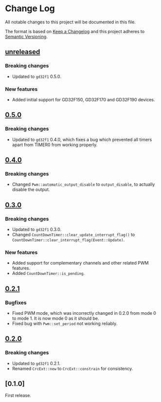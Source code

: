 # Change Log

All notable changes to this project will be documented in this file.

The format is based on [Keep a Changelog](http://keepachangelog.com/)
and this project adheres to [Semantic Versioning](http://semver.org/).

## [unreleased]

### Breaking changes

- Updated to `gd32f1` 0.5.0.

### New features

- Added initial support for GD32F150, GD32F170 and GD32F190 devices.

## [0.5.0]

### Breaking changes

- Updated to `gd32f1` 0.4.0, which fixes a bug which prevented all timers apart from TIMER0 from
  working properly.

## [0.4.0]

### Breaking changes

- Changed `Pwm::automatic_output_disable` to `output_disable`, to actually disable the output.

## [0.3.0]

### Breaking changes

- Updated to `gd32f1` 0.3.0.
- Changed `CountDownTimer::clear_update_interrupt_flag()` to `CountDownTimer::clear_interrupt_flag(Event::Update)`.

### New features

- Added support for complementary channels and other related PWM features.
- Added `CountDownTimer::is_pending`.

## [0.2.1]

### Bugfixes

- Fixed PWM mode, which was incorrectly changed in 0.2.0 from mode 0 to mode 1. It is now mode 0 as
  it should be.
- Fixed bug with `Pwm::set_period` not working reliably.

## [0.2.0]

### Breaking changes

- Updated to `gd32f1` 0.2.1.
- Renamed `CrcExt::new` to `CrcExt::constrain` for consistency.

## [0.1.0]

First release.

[unreleased]: https://github.com/qwandor/gd32f1x0-hal/compare/0.5.0...HEAD
[0.2.0]: https://github.com/qwandor/gd32f1x0-hal/compare/0.1.0...0.2.0
[0.2.1]: https://github.com/qwandor/gd32f1x0-hal/compare/0.2.0...0.2.1
[0.3.0]: https://github.com/qwandor/gd32f1x0-hal/compare/0.2.1...0.3.0
[0.4.0]: https://github.com/qwandor/gd32f1x0-hal/compare/0.3.0...0.4.0
[0.5.0]: https://github.com/qwandor/gd32f1x0-hal/compare/0.4.0...0.5.0
